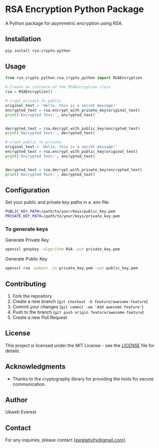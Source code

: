 # RSA Encryption Python Package

A Python package for asymmetric encryption using RSA.

## Installation

```bash
pip install rsa-crypto-python
```

## Usage

```python
from rsa_crypto_python.rsa_crypto_python import RSAEncryption

# Create an instance of the RSAEncryption class
rsa = RSAEncryption()

# crypt private_to_public
original_text = 'Hello, this is a secret message!'
encrypted_text = rsa.encrypt_with_private_key(original_text)
print('Encrypted Text:', encrypted_text)


decrypted_text = rsa.decrypt_with_public_key(encrypted_text)
print('Decrypted Text:', decrypted_text)

# crypt public_to_private
original_text = 'Hello, this is a secret message!'
encrypted_text = rsa.encrypt_with_public_key(original_text)
print('Encrypted Text:', encrypted_text)


decrypted_text = rsa.decrypt_with_private_key(encrypted_text)
print('Decrypted Text:', decrypted_text)
```

## Configuration
Set your public and private key paths in a .env file:
```bash
PUBLIC_KEY_PATH=/path/to/your/keys/public_key.pem
PRIVATE_KEY_PATH=/path/to/your/keys/private_key.pem
```

### To generate keys
Generate Private Key
```bash
openssl genpkey -algorithm RSA -out private_key.pem
```

Generate Public Key
```bash
openssl rsa -pubout -in private_key.pem -out public_key.pem
```


## Contributing

1. Fork the repository
2. Create a new branch (`git checkout -b feature/awesome-feature`)
3. Commit your changes (`git commit -am 'Add awesome feature'`)
4. Push to the branch (`git push origin feature/awesome-feature`)
5. Create a new Pull Request

## License

This project is licensed under the MIT License - see the [LICENSE](LICENSE) file for details.

## Acknowledgments

- Thanks to the cryptography library for providing the tools for secure communication.

## Author

Ukweh Everest

## Contact

For any inquiries, please contact [exrelativity@gmail.com].
